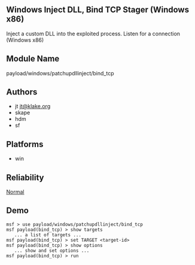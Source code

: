 ## Windows Inject DLL, Bind TCP Stager (Windows x86)

Inject a custom DLL into the exploited process. Listen for a 
connection (Windows x86)


## Module Name
payload/windows/patchupdllinject/bind_tcp

## Authors
* jt <jt@klake.org>
* skape
* hdm
* sf





## Platforms
* win

## Reliability
[Normal](https://github.com/rapid7/metasploit-framework/wiki/Exploit-Ranking)

## Demo

```
msf > use payload/windows/patchupdllinject/bind_tcp
msf payload(bind_tcp) > show targets
   ... a list of targets ...
msf payload(bind_tcp) > set TARGET <target-id>
msf payload(bind_tcp) > show options
   ... show and set options ...
msf payload(bind_tcp) > run
```
    
    